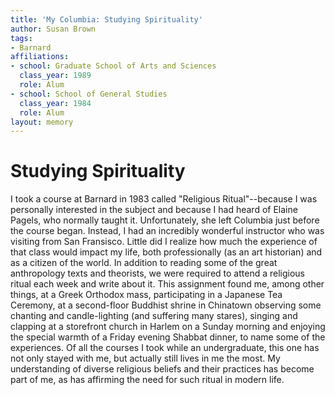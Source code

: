```yaml
---
title: 'My Columbia: Studying Spirituality'
author: Susan Brown
tags:
- Barnard
affiliations:
- school: Graduate School of Arts and Sciences
  class_year: 1989
  role: Alum
- school: School of General Studies
  class_year: 1984
  role: Alum
layout: memory
---
```


# Studying Spirituality

I took a course at Barnard in 1983 called "Religious Ritual"--because I was personally interested in the subject and because I had heard of Elaine Pagels, who normally taught it. Unfortunately, she left Columbia just before the course began. Instead, I had an incredibly  wonderful instructor who was visiting from San Fransisco. Little did I realize how much the experience of that class would impact my life, both professionally (as an art historian) and as a citizen of the world. In addition to reading some of the great anthropology texts and theorists, we were required to attend a religious ritual each week and write about it.  This assignment found me, among other things, at a Greek Orthodox mass, participating in a Japanese Tea Ceremony, at a second-floor Buddhist shrine in Chinatown observing some chanting and candle-lighting (and suffering many stares), singing and clapping at a storefront church in Harlem on a Sunday morning and enjoying the special warmth of a Friday evening Shabbat dinner, to name some of the experiences. Of all the courses I took while an undergraduate, this one has not only stayed with me, but actually still lives in me the most. My understanding of diverse religious beliefs and their practices has become part of me, as has affirming the need for such ritual in modern life.
